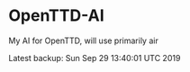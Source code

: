 # OpenTTD-AI
My AI for OpenTTD, will use primarily air

Latest backup: Sun Sep 29 13:40:01 UTC 2019
